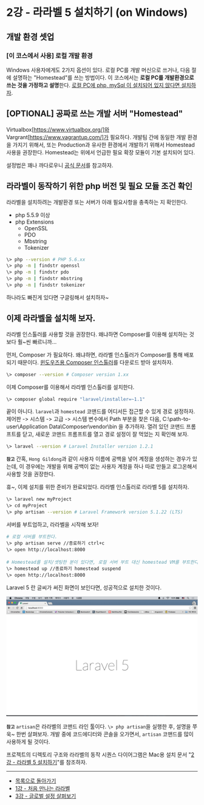 # 2강 - 라라벨 5 설치하기 (on Windows)


## 개발 환경 셋업

### [이 코스에서 사용] 로컬 개발 환경

Windows 사용자에게도 2가지 옵션이 있다. 로컬 PC를 개발 머신으로 쓰거나, 다음 절에 설명하는 "Homestead"를 쓰는 방법이다. 이 코스에서는 **로컬 PC를 개발환경으로 쓰는 것을 가정하고 설명**한다. [로컬 PC에 php, mySql 이 설치되어 있지 않다면 설치하자](http://autoset.net/xe/).

## **[OPTIONAL]** 공짜로 쓰는 개발 서버 "Homestead"

Virtualbox[https://www.virtualbox.org/]와 Vargrant[https://www.vagrantup.com/]가 필요하다. 개발팀 간에 동일한 개발 환경을 가지기 위해서, 또는 Production과 유사한 환경에서 개발하기 위해서 Homestead 사용을 권장한다. Homestead는 위에서 언급한 필요 확장 모듈이 기본 설치되어 있다.

설정법은 꽤나 까다로우니 [공식 문서](http://laravel.com/docs/homestead)를 참고하자.

## 라라벨이 동작하기 위한 php 버전 및 필요 모듈 조건 확인

라라벨을 설치하려는 개발환경 또는 서버가 아래 필요사항을 충족하는 지 확인한다.
- php 5.5.9 이상
- php Extensions
    - OpenSSL
    - PDO
    - Mbstring
    - Tokenizer
    
```bash
\> php --version # PHP 5.6.xx
\> php -m | findstr openssl
\> php -m | findstr pdo
\> php -m | findstr mbstring
\> php -m | findstr tokenizer
```

하나라도 빠진게 있다면 구글링해서 설치하자~

## 이제 라라벨을 설치해 보자.

라라벨 인스톨러를 사용할 것을 권장한다. 왜냐하면 Composer를 이용해 설치하는 것 보다 훨~씬 빠르니까...

먼저, Composer 가 필요하다. 왜냐하면, 라라벨 인스톨러가 Composer를 통해 배포되기 때문이다. [윈도우즈용 Composer 인스톨러](https://getcomposer.org/Composer-Setup.exe)를 다운로드 받아 설치하자.

```bash
\> composer --version # Composer version 1.xx
```

이제 Composer를 이용해서 라라벨 인스톨러를 설치한다.

```bash
\> composer global require "laravel/installer=~1.1"
```

끝이 아니다. `laravel`과 `homestead` 코맨드를 어디서든 접근할 수 있게 경로 설정하자. 제어판 -> 시스템 -> 고급 -> 시스템 변수에서 Path 부분을 찾은 다음, C:\path-to-user\Application Data\Composer\vendor\bin 을 추가하자. 열려 있던 코맨드 프롬프트를 닫고, 새로운 코맨드 프롬프트를 열고 경로 설정이 잘 먹었는 지 확인해 보자.

```bash
\> laravel --version # Laravel Installer version 1.2.1
```

**`참고`** 간혹, `Hong Gildong`과 같이 사용자 이름에 공백을 넣어 계정을 생성하는 경우가 있는데, 이 경우에는 개발을 위해 공백이 없는 사용자 계정을 하나 따로 만들고 로그온해서 사용할 것을 권장한다.

휴~, 이제 설치를 위한 준비가 완료되었다. 라라벨 인스톨러로 라라벨 5를 설치하자.

```bash
\> laravel new myProject
\> cd myProject
\> php artisan --version # Laravel Framework version 5.1.22 (LTS)
```

서버를 부트업하고, 라라벨을 시작해 보자!

```bash
# 로컬 서버를 부트한다.
\> php artisan serve //종료하기 ctrl+c
\> open http://localhost:8000

# Homestead를 설치/셋팅한 분이 있다면, 로컬 서버 부트 대신 homestead VM를 부트한다.
\> homestead up //종료하기 homestead suspend
\> open http://localhost:8000
```

Laravel 5 란 글씨가 써진 화면이 보인다면, 성공적으로 설치한 것이다.

![](./02-hello-laravel-img-02.png)

**`참고`** `artisan`은 라라벨의 코맨드 라인 툴이다. `\> php artisan`을 실행한 후, 설명을 쭈욱~ 한번 살펴보자. 개발 중에 코드에디터와 콘솔을 오가면서, `artisan` 코맨드를 많이 사용하게 될 것이다.

프로젝트의 디렉토리 구조와 라라벨의 동작 시퀀스 다이어그램은 Mac용 설치 문서 "[2강 - 라라벨 5 설치하기](02-hello-laravel.md)"를 참조하자.

---

- [목록으로 돌아가기](../readme.md)
- [1강 - 처음 만나는 라라벨](01-welcome.md)
- [3강 - 글로벌 설정 살펴보기](03-configuration.md)
